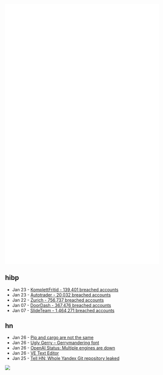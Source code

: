 ![Metrics](https://raw.githubusercontent.com/phixion/phixion/master/metrics.svg)

## hibp

<!--
for https://github.com/phixion/phixion/blob/main/.github/workflows/feeds.yml
-->
<!--START_SECTION:haveibeenpwnd-->
- Jan 23 - [KomplettFritid - 139,401 breached accounts](https://haveibeenpwned.com/PwnedWebsites#KomplettFritid)
- Jan 23 - [Autotrader - 20,032 breached accounts](https://haveibeenpwned.com/PwnedWebsites#Autotrader)
- Jan 22 - [Zurich - 756,737 breached accounts](https://haveibeenpwned.com/PwnedWebsites#Zurich)
- Jan 07 - [DoorDash - 367,476 breached accounts](https://haveibeenpwned.com/PwnedWebsites#DoorDash)
- Jan 07 - [SlideTeam - 1,464,271 breached accounts](https://haveibeenpwned.com/PwnedWebsites#SlideTeam)
<!--END_SECTION:haveibeenpwnd-->

## hn

<!--
for https://github.com/phixion/phixion/blob/main/.github/workflows/feeds.yml
-->
<!--START_SECTION:hn-->
- Jan 26 - [Pip and cargo are not the same](https://blog.williammanley.net/2022/02/23/pip-and-cargo-are-not-the-same.html)
- Jan 26 - [Ugly Gerry – Gerrymandering font](https://fontsarena.com/ugly-gerry/)
- Jan 26 - [OpenAI Status: Multiple engines are down](https://status.openai.com/#)
- Jan 26 - [VE Text Editor](http://www.inverary.net/ve/ve.html)
- Jan 25 - [Tell HN: Whole Yandex Git repository leaked](https://news.ycombinator.com/item?id=34525936)
<!--END_SECTION:hn-->

<!--
for https://yhype.me
-->
![](https://hit.yhype.me/github/profile?user_id=13013670)
